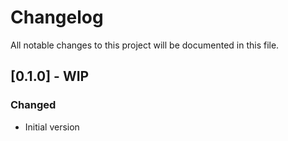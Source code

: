 # Changelog

All notable changes to this project will be documented in this file.

## [0.1.0] - WIP
### Changed
- Initial version